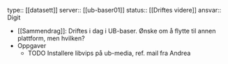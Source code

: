 type:: [[datasett]]
server:: [[ub-baser01]] 
status:: [[Driftes videre]]
ansvar:: Digit

- [[Sammendrag]]: Driftes i dag i UB-baser. Ønske om å flytte til annen plattform, men hvilken?
- Oppgaver
	- TODO Installere libvips på ub-media, ref. mail fra Andrea
